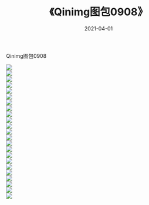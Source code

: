 ﻿---
layout: post
title:  《Qinimg图包0908》
date:   2021-04-01
img: http://imgx.orgx.ga/Qinimg图包/Qinimg图包0908/000.jpg
categories: [美女, 清纯, 唯美]
---

Qinimg图包0908

 ![](http://imgx.orgx.ga/Qinimg图包/Qinimg图包0908/001.jpg) <br>![](http://imgx.orgx.ga/Qinimg图包/Qinimg图包0908/002.jpg) <br>![](http://imgx.orgx.ga/Qinimg图包/Qinimg图包0908/003.jpg) <br>![](http://imgx.orgx.ga/Qinimg图包/Qinimg图包0908/004.jpg) <br>![](http://imgx.orgx.ga/Qinimg图包/Qinimg图包0908/005.jpg) <br>![](http://imgx.orgx.ga/Qinimg图包/Qinimg图包0908/006.jpg) <br>![](http://imgx.orgx.ga/Qinimg图包/Qinimg图包0908/007.jpg) <br>![](http://imgx.orgx.ga/Qinimg图包/Qinimg图包0908/008.jpg) <br>![](http://imgx.orgx.ga/Qinimg图包/Qinimg图包0908/009.jpg) <br>![](http://imgx.orgx.ga/Qinimg图包/Qinimg图包0908/010.jpg) <br>![](http://imgx.orgx.ga/Qinimg图包/Qinimg图包0908/011.jpg) <br>![](http://imgx.orgx.ga/Qinimg图包/Qinimg图包0908/012.jpg) <br>![](http://imgx.orgx.ga/Qinimg图包/Qinimg图包0908/013.jpg) <br>![](http://imgx.orgx.ga/Qinimg图包/Qinimg图包0908/014.jpg) <br>![](http://imgx.orgx.ga/Qinimg图包/Qinimg图包0908/015.jpg) <br>![](http://imgx.orgx.ga/Qinimg图包/Qinimg图包0908/016.jpg) <br>![](http://imgx.orgx.ga/Qinimg图包/Qinimg图包0908/017.jpg) <br>![](http://imgx.orgx.ga/Qinimg图包/Qinimg图包0908/018.jpg) <br>![](http://imgx.orgx.ga/Qinimg图包/Qinimg图包0908/019.jpg) <br>![](http://imgx.orgx.ga/Qinimg图包/Qinimg图包0908/020.jpg) <br>![](http://imgx.orgx.ga/Qinimg图包/Qinimg图包0908/021.jpg) <br>![](http://imgx.orgx.ga/Qinimg图包/Qinimg图包0908/022.jpg) <br>![](http://imgx.orgx.ga/Qinimg图包/Qinimg图包0908/023.jpg) <br>